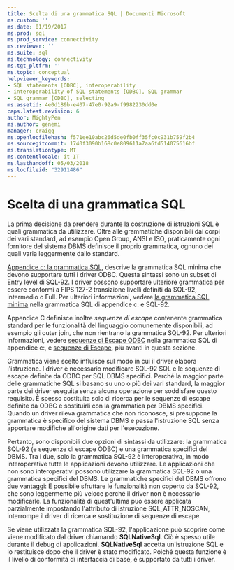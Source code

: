 ```yaml
---
title: Scelta di una grammatica SQL | Documenti Microsoft
ms.custom: ''
ms.date: 01/19/2017
ms.prod: sql
ms.prod_service: connectivity
ms.reviewer: ''
ms.suite: sql
ms.technology: connectivity
ms.tgt_pltfrm: ''
ms.topic: conceptual
helpviewer_keywords:
- SQL statements [ODBC], interoperability
- interoperability of SQL statements [ODBC], SQL grammar
- SQL grammar [ODBC], selecting
ms.assetid: 4e0d189b-e407-47e0-92a9-f9982230dd0e
caps.latest.revision: 6
author: MightyPen
ms.author: genemi
manager: craigg
ms.openlocfilehash: f571ee10abc26d5de0fb0ff35fc0c931b759f2b4
ms.sourcegitcommit: 1740f3090b168c0e809611a7aa6fd514075616bf
ms.translationtype: MT
ms.contentlocale: it-IT
ms.lasthandoff: 05/03/2018
ms.locfileid: "32911486"
---
```

# <a name="choosing-an-sql-grammar"></a>Scelta di una grammatica SQL
La prima decisione da prendere durante la costruzione di istruzioni SQL è quali grammatica da utilizzare. Oltre alle grammatiche disponibili dai corpi dei vari standard, ad esempio Open Group, ANSI e ISO, praticamente ogni fornitore del sistema DBMS definisce il proprio grammatica, ognuno dei quali varia leggermente dallo standard.  
  
 [Appendice c: la grammatica SQL](../../../odbc/reference/appendixes/appendix-c-sql-grammar.md), descrive la grammatica SQL minima che devono supportare tutti i driver ODBC. Questa sintassi sono un subset di Entry level di SQL-92. I driver possono supportare ulteriore grammatica per essere conformi a FIPS 127-2 transizione livelli definiti da SQL-92, intermedio o Full. Per ulteriori informazioni, vedere [la grammatica SQL minima](../../../odbc/reference/appendixes/sql-minimum-grammar.md) nella grammatica SQL di appendice c: e SQL-92.  
  
 Appendice C definisce inoltre *sequenze di escape* contenente grammatica standard per le funzionalità del linguaggio comunemente disponibili, ad esempio gli outer join, che non rientrano la grammatica SQL-92. Per ulteriori informazioni, vedere [sequenze di Escape ODBC](../../../odbc/reference/appendixes/odbc-escape-sequences.md) nella grammatica SQL di appendice c:, e [sequenze di Escape](../../../odbc/reference/develop-app/escape-sequences.md), più avanti in questa sezione.  
  
 Grammatica viene scelto influisce sul modo in cui il driver elabora l'istruzione. I driver è necessario modificare SQL-92 SQL e le sequenze di escape definite da ODBC per SQL DBMS specifici. Perché la maggior parte delle grammatiche SQL si basano su uno o più dei vari standard, la maggior parte dei driver eseguita senza alcuna operazione per soddisfare questo requisito. È spesso costituita solo di ricerca per le sequenze di escape definite da ODBC e sostituirli con la grammatica per DBMS specifici. Quando un driver rileva grammatica che non riconosce, si presuppone la grammatica è specifico del sistema DBMS e passa l'istruzione SQL senza apportare modifiche all'origine dati per l'esecuzione.  
  
 Pertanto, sono disponibili due opzioni di sintassi da utilizzare: la grammatica SQL-92 (e sequenze di escape ODBC) e una grammatica specifici del DBMS. Tra i due, solo la grammatica SQL-92 è interoperativa, in modo interoperative tutte le applicazioni devono utilizzare. Le applicazioni che non sono interoperativi possono utilizzare la grammatica SQL-92 o una grammatica specifici del DBMS. Le grammatiche specifici del DBMS offrono due vantaggi: È possibile sfruttare le funzionalità non coperto da SQL-92, che sono leggermente più veloce perché il driver non è necessario modificarle. La funzionalità di quest'ultima può essere applicata parzialmente impostando l'attributo di istruzione SQL_ATTR_NOSCAN, interrompe il driver di ricerca e sostituzione di sequenze di escape.  
  
 Se viene utilizzata la grammatica SQL-92, l'applicazione può scoprire come viene modificato dal driver chiamando **SQLNativeSql**. Ciò è spesso utile durante il debug di applicazioni. **SQLNativeSql** accetta un'istruzione SQL e lo restituisce dopo che il driver è stato modificato. Poiché questa funzione è il livello di conformità di interfaccia di base, è supportato da tutti i driver.
